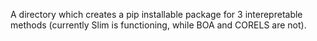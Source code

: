 A directory which creates a pip installable package for 3 interepretable methods (currently Slim is functioning, while BOA and CORELS are not).

